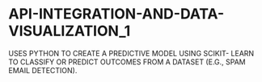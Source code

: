 # API-INTEGRATION-AND-DATA-VISUALIZATION_1
USES PYTHON TO CREATE A PREDICTIVE MODEL USING SCIKIT- LEARN TO CLASSIFY OR PREDICT OUTCOMES FROM A DATASET (E.G., SPAM EMAIL DETECTION).
